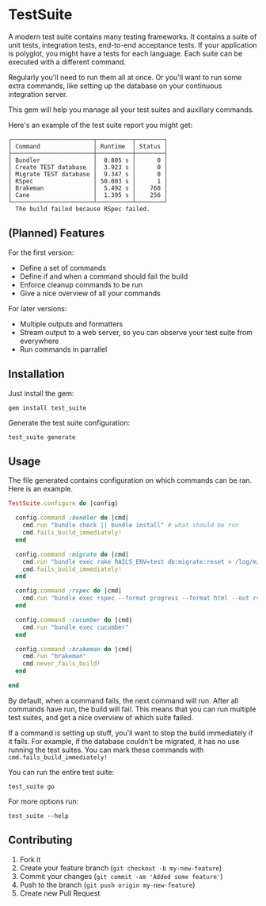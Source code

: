 # TestSuite

A modern test suite contains many testing frameworks. It contains a suite of
unit tests, integration tests, end-to-end acceptance tests. If your application
is polyglot, you might have a tests for each language. Each suite can be
executed with a different command.

Regularly you'll need to run them all at once. Or you'll want to run some extra
commands, like setting up the database on your continuous integration server.

This gem will help you manage all your test suites and auxillary commands.

Here's an example of the test suite report you might get:

```
┌───────────────────────┬──────────┬────────┐
│ Command               │ Runtime  │ Status │
├───────────────────────┼──────────┼────────┤
│ Bundler               │  0.805 s │      0 │
│ Create TEST database  │  3.923 s │      0 │
│ Migrate TEST database │  9.347 s │      0 │
│ RSpec                 │ 50.003 s │      1 │
│ Brakeman              │  5.492 s │    768 │
│ Cane                  │  1.395 s │    256 │
└───────────────────────┴──────────┴────────┘
  The build failed because RSpec failed.
```

## (Planned) Features

For the first version:

* Define a set of commands
* Define if and when a command should fail the build
* Enforce cleanup commands to be run
* Give a nice overview of all your commands

For later versions:

* Multiple outputs and formatters
* Stream output to a web server, so you can observe your test suite from everywhere
* Run commands in parrallel

## Installation

Just install the gem:

```
gem install test_suite
```

Generate the test suite configuration:

```
test_suite generate
```

## Usage

The file generated contains configuration on which commands can be ran. Here is an example.

``` ruby
TestSuite.configure do |config|

  config.command :bundler do |cmd|
    cmd.run "bundle check || bundle install" # what should be run
    cmd.fails_build_immediately!
  end

  config.command :migrate do |cmd|
    cmd.run "bundle exec rake RAILS_ENV=test db:migrate:reset > /log/migrate.log"
    cmd.fails_build_immediately!
  end

  config.command :rspec do |cmd|
    cmd.run "bundle exec rspec --format progress --format html --out rspec.html"
  end

  config.command :cucumber do |cmd|
    cmd.run "bundle exec cucumber"
  end

  config.command :brakeman do |cmd|
    cmd.run "brakeman"
    cmd.never_fails_build!
  end

end
```

By default, when a command fails, the next command will run. After all commands
have run, the build will fail.  This means that you can run multiple test
suites, and get a nice overview of which suite failed.

If a command is setting up stuff, you'll want to stop the build immediately if
it fails. For example, if the database couldn't be migrated, it has no use
running the test suites. You can mark these commands with
`cmd.fails_build_immediately!`

You can run the entire test suite:

```
test_suite go
```

For more options run:

```
test_suite --help
```

## Contributing

1. Fork it
2. Create your feature branch (`git checkout -b my-new-feature`)
3. Commit your changes (`git commit -am 'Added some feature'`)
4. Push to the branch (`git push origin my-new-feature`)
5. Create new Pull Request

